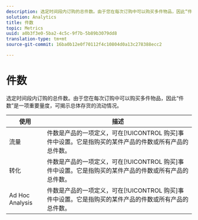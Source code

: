 ```yaml
---
description: 选定时间段内订购的总件数。由于您在每次订购中可以购买多件物品，因此“件数”是一项重要量度，可揭示总体存货的流动情况。
solution: Analytics
title: 件数
topic: Metrics
uuid: a0b3f3e0-5ba2-4c5c-9f7b-5b89b3079dd8
translation-type: tm+mt
source-git-commit: 16ba0b12e0f70112f4c10804d0a13c278388ecc2

---
```



# 件数

选定时间段内订购的总件数。由于您在每次订购中可以购买多件物品，因此“件数”是一项重要量度，可揭示总体存货的流动情况。

| 使用 | 描述 |
|---|---|
| 流量 | 件数是产品的一项定义，可在[!UICONTROL 购买]事件中设置。它是指购买的某件产品的件数或所有产品的总件数。 |
| 转化 | 件数是产品的一项定义，可在[!UICONTROL 购买]事件中设置。它是指购买的某件产品的件数或所有产品的总件数。 |
| Ad Hoc Analysis | 件数是产品的一项定义，可在[!UICONTROL 购买]事件中设置。它是指购买的某件产品的件数或所有产品的总件数。 |

